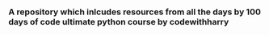 ### A repository which inlcudes resources from all the days by 100 days of code ultimate python course by codewithharry
